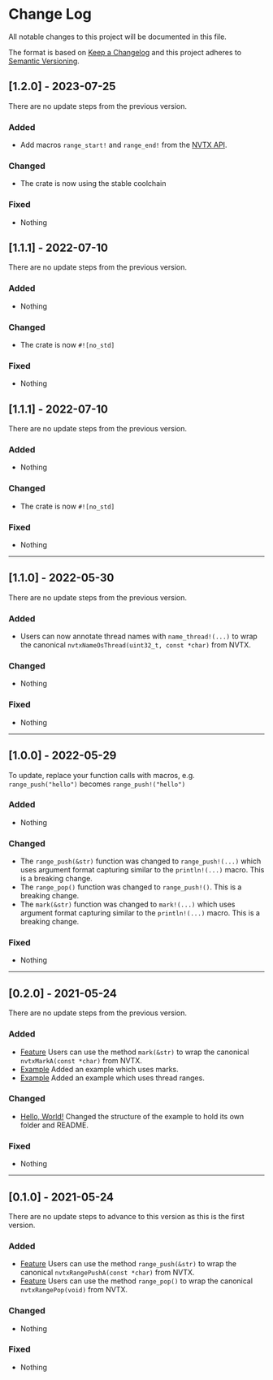 
# Change Log

All notable changes to this project will be documented in this file.

The format is based on [Keep a Changelog](http://keepachangelog.com/)
and this project adheres to [Semantic Versioning](http://semver.org/).

## [1.2.0] - 2023-07-25

There are no update steps from the previous version.

### Added

- Add macros `range_start!` and `range_end!` from the [NVTX API](https://docs.nvidia.com/nsight-visual-studio-edition/nvtx/index.html#nvtx-library-events-range-start-end).

### Changed

- The crate is now using the stable coolchain

### Fixed

- Nothing

## [1.1.1] - 2022-07-10

There are no update steps from the previous version.

### Added

- Nothing

### Changed

- The crate is now `#![no_std]`

### Fixed

- Nothing

## [1.1.1] - 2022-07-10

There are no update steps from the previous version.

### Added

- Nothing

### Changed

- The crate is now `#![no_std]`

### Fixed

- Nothing

---

## [1.1.0] - 2022-05-30

There are no update steps from the previous version.

### Added

- Users can now annotate thread names with `name_thread!(...)` to wrap the canonical `nvtxNameOsThread(uint32_t, const *char)` from NVTX.

### Changed

- Nothing

### Fixed

- Nothing

---

## [1.0.0] - 2022-05-29

To update, replace your function calls with macros, e.g. `range_push("hello")` becomes `range_push!("hello")`

### Added

- Nothing

### Changed

- The `range_push(&str)` function was changed to `range_push!(...)` which uses argument format capturing similar to the `println!(...)` macro. This is a breaking change.
- The `range_pop()` function was changed to `range_push!()`. This is a breaking change.
- The `mark(&str)` function was changed to `mark!(...)` which uses argument format capturing similar to the `println!(...)` macro. This is a breaking change.

### Fixed

- Nothing

---

## [0.2.0] - 2021-05-24

There are no update steps from the previous version.

### Added

- [Feature](https://github.com/simbleau/nvtx/blob/ab656ade3db26c7aea4346ec975730261b6dcd6d/src/lib.rs#L73)
  Users can use the method `mark(&str)` to wrap the canonical `nvtxMarkA(const *char)` from NVTX.
- [Example](https://github.com/simbleau/nvtx/blob/ab656ade3db26c7aea4346ec975730261b6dcd6d/examples/mark)
  Added an example which uses marks.
- [Example](https://github.com/simbleau/nvtx/blob/ab656ade3db26c7aea4346ec975730261b6dcd6d/examples/thread_range)
  Added an example which uses thread ranges.

### Changed

- [Hello, World!](https://github.com/simbleau/nvtx/blob/ab656ade3db26c7aea4346ec975730261b6dcd6d/examples/hello_world)
  Changed the structure of the example to hold its own folder and README.

### Fixed

- Nothing

---

## [0.1.0] - 2021-05-24

There are no update steps to advance to this version as this is the first version.

### Added

- [Feature](https://github.com/simbleau/nvtx/blob/8966d0cf05338c4472657119bf8277fd2f59cc69/src/lib.rs#L38)
  Users can use the method `range_push(&str)` to wrap the canonical `nvtxRangePushA(const *char)` from NVTX.
- [Feature](https://github.com/simbleau/nvtx/blob/8966d0cf05338c4472657119bf8277fd2f59cc69/src/lib.rs#L57)
  Users can use the method `range_pop()` to wrap the canonical `nvtxRangePop(void)` from NVTX.

### Changed

- Nothing

### Fixed

- Nothing
